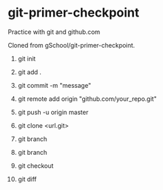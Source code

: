 # git-primer-checkpoint

Practice with git and github.com

Cloned from gSchool/git-primer-checkpoint.


1. git init
2. git add .
3. git commit -m "message"
4. git remote add origin "github.com/your_repo.git"
5. git push -u origin master

6. git clone <url.git>
7. git branch <branch name>
8. git branch
9. git checkout <branch name>
10. git diff <branch1> <branch2>

